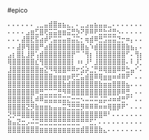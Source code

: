 #epico


⠄⠄⠄⠄⠄⠄⢀⣀⣤⣾⣿⣶⣦⣄⡀⠄⣀⣠⣤⣦⣤⣤⣀⠄⠄⠄⠄⠄⠄⠄
⠄⠄⠄⠄⣠⣶⣋⣿⢟⣭⣭⣶⣶⣭⣛⡳⠝⡿⠿⠟⣛⣓⣚⣛⠢⠄⠄⠄⠄⠄
⠄⠄⠄⣼⣿⣟⣯⣴⡾⢋⣭⣭⣤⣶⣬⣍⡂⢶⣾⠿⣛⣩⣭⣭⣙⡒⠶⡄⠄⠄
⠄⠄⣼⡿⢻⣿⣿⠛⣴⣿⣿⣿⣿⣿⣿⣿⣿⣦⠱⣾⣿⣿⣿⣿⣿⣿⣷⣦⡄⠄
⣠⡆⣿⣇⣸⡿⢡⣾⣿⣿⣿⣿⣿⣿⡟⠉⠈⢻⡆⢸⣿⣿⣿⣿⣿⣿⠋⠄⢻⡆
⢿⣿⣿⣿⣿⣿⣎⢻⣿⣿⣿⣿⣿⣿⡇⠰⠆⡸⠃⣸⣿⣿⣿⣿⣿⣿⠄⠇⡸⡁
⣸⣿⣿⣿⣿⣿⣿⣶⣝⠻⢿⣿⣿⠿⠿⠖⣪⡵⣈⡛⠿⢿⣿⣿⠿⠿⣓⣤⠊⠄
⣿⣿⣿⣿⣿⣿⣿⣿⣿⣿⣶⣶⣶⡶⢟⣋⣥⣾⣿⠿⢿⣶⣶⠶⠾⠿⠟⠁⠄⠄
⣿⣿⣿⣿⣿⣿⣿⣿⣿⣿⣿⣿⣷⣾⣿⣿⣿⣿⣿⣿⣷⣶⣶⣿⣿⣿⣦⠄⠄⠄
⣿⣿⣿⣿⣿⣿⠿⣛⣉⣉⣉⣛⠻⠿⣿⣿⣿⣿⣿⣿⣿⣿⣿⣿⡿⠿⣛⡀⠄⠄
⣿⣿⣿⣿⣿⣇⠾⠿⣭⣭⣭⣭⣭⣍⣒⣒⠢⠤⠭⠭⣬⡭⠴⠶⠾⣛⠋⠁⠄⠄
⣿⣿⣿⣿⣝⡻⣷⣶⣶⣦⣤⣤⣭⣙⣛⣛⡻⠿⠿⠿⠶⠶⢿⣿⡿⠟⠁⠄⠄⠄
⢝⡻⠿⣿⣿⣿⣿⣿⣿⣿⣿⣿⣿⣿⣿⣿⣿⣿⣿⣿⣿⠿⠃⠄⠄⠄⠄⠄⠄⠄
⣷⣤⣝⣒⡠⠬⠭⣛⣛⣛⣛⣛⣛⣛⣛⣛⠛⠛⣋⡁⠄⠄⠄⠄⠄⠄⠄⠄⠄⠄
⣿⣿⣿⣿⣿⣿⣿⣶⣶⣶⣶⣶⣶⣶⣶⣶⣾⣿⣿⣿⣷⣄⠄⠄⠄⠄⠄⠄⠄⠄
